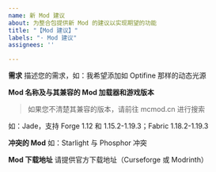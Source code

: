 ```yaml
---
name: 新 Mod 建议
about: 为整合包提供新 Mod 的建议以实现期望的功能
title: "【Mod 建议】"
labels: "· Mod 建议"
assignees: ''

---
```


**需求**
描述您的需求，如：我希望添加如 Optifine 那样的动态光源

**Mod 名称及与其兼容的 Mod 加载器和游戏版本**
> 如果您不清楚其兼容的版本，请前往 mcmod.cn 进行搜索

如：Jade，支持 Forge 1.12 和 1.15.2-1.19.3；Fabric 1.18.2-1.19.3

**冲突的 Mod**
如：Starlight 与 Phosphor 冲突

**Mod 下载地址**
请提供官方下载地址（Curseforge 或 Modrinth）

